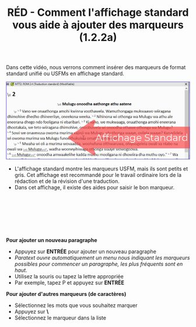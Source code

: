 ﻿---
title: RÉD - Comment l'affichage standard vous aide à ajouter des marqueurs (1.2.2a)
---

Dans cette vidéo, nous verrons comment insérer des marqueurs de format standard unifié ou USFMs en affichage standard.

![](../media/7a47e86ef9c196105b8f3dce44923711.png)

-   L'affichage standard montre les marqueurs USFM, mais ils sont petits et gris. Cet affichage est recommandé pour le travail ordinaire lors de la rédaction et de la révision d'une traduction.
-   Dans cet affichage, il existe des aides pour saisir le bon marqueur.

 
----

 
----


**Pour ajouter un nouveau paragraphe**

-   Appuyez sur **ENTRÉE** pour ajouter un nouveau paragraphe
   -  *Paratext ouvre automatiquement un menu nous indiquant les marqueurs possibles pour commencer un paragraphe, les plus fréquents sont en haut*.
-   Utilisez la souris ou tapez la lettre appropriée
-   Par exemple, tapez P et appuyez sur **ENTRÉE**

**Pour ajouter d'autres marqueurs (de caractères)**

-   Sélectionnez les mots que vous souhaitez marquer
-   Appuyez sur **\\**
-   Sélectionnez le marqueur dans la liste

